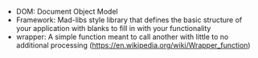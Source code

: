 * DOM: Document Object Model
* Framework: Mad-libs style library that defines the basic structure of your application with blanks to fill in with your functionality
* wrapper: A simple function meant to call another with little to no additional processing (https://en.wikipedia.org/wiki/Wrapper_function)
